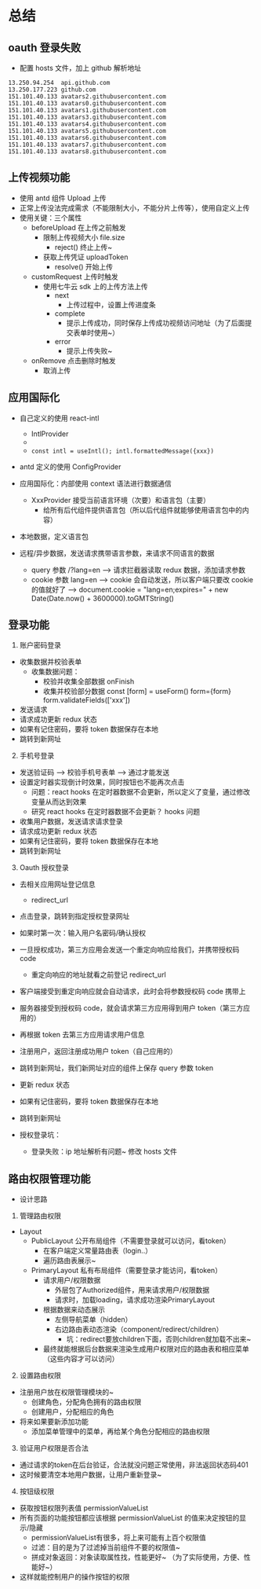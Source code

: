 # 总结

## oauth 登录失败

- 配置 hosts 文件，加上 github 解析地址

```
13.250.94.254  api.github.com
13.250.177.223 github.com
151.101.40.133 avatars2.githubusercontent.com
151.101.40.133 avatars0.githubusercontent.com
151.101.40.133 avatars1.githubusercontent.com
151.101.40.133 avatars3.githubusercontent.com
151.101.40.133 avatars4.githubusercontent.com
151.101.40.133 avatars5.githubusercontent.com
151.101.40.133 avatars6.githubusercontent.com
151.101.40.133 avatars7.githubusercontent.com
151.101.40.133 avatars8.githubusercontent.com
```

## 上传视频功能

- 使用 antd 组件 Upload 上传
- 正常上传没法完成需求（不能限制大小，不能分片上传等），使用自定义上传
- 使用关键：三个属性
  - beforeUpload 在上传之前触发
    - 限制上传视频大小 file.size
      - reject() 终止上传~
    - 获取上传凭证 uploadToken
      - resolve() 开始上传
  - customRequest 上传时触发
    - 使用七牛云 sdk 上的上传方法上传
      - next
        - 上传过程中，设置上传进度条
      - complete
        - 提示上传成功，同时保存上传成功视频访问地址（为了后面提交表单时使用~）
      - error
        - 提示上传失败~
  - onRemove 点击删除时触发
    - 取消上传

## 应用国际化

- 自己定义的使用 react-intl
  - IntlProvider
  - <FormattedMessage />
  - `const intl = useIntl(); intl.formattedMessage({xxx})`
- antd 定义的使用 ConfigProvider

- 应用国际化：内部使用 context 语法进行数据通信

  - XxxProvider 接受当前语言环境（次要）和语言包（主要）
    - 给所有后代组件提供语言包（所以后代组件就能够使用语言包中的内容）

- 本地数据，定义语言包
- 远程/异步数据，发送请求携带语言参数，来请求不同语言的数据
  - query 参数 /?lang=en --> 请求拦截器读取 redux 数据，添加请求参数
  - cookie 参数 lang=en --> cookie 会自动发送，所以客户端只要改 cookie 的值就好了 --> document.cookie = "lang=en;expires=" + new Date(Date.now() + 3600000).toGMTString()

## 登录功能

1. 账户密码登录

- 收集数据并校验表单
  - 收集数据问题：
    - 校验并收集全部数据 onFinish
    - 收集并校验部分数据 const [form] = useForm() form={form} form.validateFields(['xxx'])
- 发送请求
- 请求成功更新 redux 状态
- 如果有记住密码，要将 token 数据保存在本地
- 跳转到新网址

2. 手机号登录

- 发送验证码 --> 校验手机号表单 --> 通过才能发送
- 设置定时器实现倒计时效果，同时按钮也不能再次点击
  - 问题：react hooks 在定时器数据不会更新，所以定义了变量，通过修改变量从而达到效果
  - 研究 react hooks 在定时器数据不会更新？ hooks 问题
- 收集用户数据，发送请求请求登录
- 请求成功更新 redux 状态
- 如果有记住密码，要将 token 数据保存在本地
- 跳转到新网址

3. Oauth 授权登录

- 去相关应用网址登记信息
  - redirect_url
- 点击登录，跳转到指定授权登录网址
- 如果时第一次：输入用户名密码/确认授权
- 一旦授权成功，第三方应用会发送一个重定向响应给我们，并携带授权码 code
  - 重定向响应的地址就看之前登记 redirect_url
- 客户端接受到重定向响应就会自动请求，此时会将参数授权码 code 携带上
- 服务器接受到授权码 code，就会请求第三方应用得到用户 token（第三方应用的）
- 再根据 token 去第三方应用请求用户信息
- 注册用户，返回注册成功用户 token（自己应用的）
- 跳转到新网址，我们新网址对应的组件上保存 query 参数 token
- 更新 redux 状态
- 如果有记住密码，要将 token 数据保存在本地
- 跳转到新网址

- 授权登录坑：
  - 登录失败：ip 地址解析有问题~ 修改 hosts 文件

## 路由权限管理功能
- 设计思路
1. 管理路由权限
- Layout 
  - PublicLayout 公开布局组件（不需要登录就可以访问，看token）
    - 在客户端定义常量路由表（login..）
    - 遍历路由表展示~
  - PrimaryLayout 私有布局组件（需要登录才能访问，看token）
    - 请求用户/权限数据
      - 外层包了Authorized组件，用来请求用户/权限数据
      - 请求时，加载loading，请求成功渲染PrimaryLayout
    - 根据数据来动态展示
      - 左侧导航菜单（hidden）
      - 右边路由表动态渲染（component/redirect/children）
        - 坑：redirect要放children下面，否则children就加载不出来~
    - 最终就能根据后台数据来渲染生成用户权限对应的路由表和相应菜单（这些内容才可以访问）

2. 设置路由权限
- 注册用户放在权限管理模块的~
  - 创建角色，分配角色拥有的路由权限
  - 创建用户，分配相应的角色
- 将来如果要新添加功能
  - 添加菜单管理中的菜单，再给某个角色分配相应的路由权限

3. 验证用户权限是否合法
- 通过请求的token在后台验证，合法就没问题正常使用，非法返回状态码401
- 这时候要清空本地用户数据，让用户重新登录~  

4. 按钮级权限
- 获取按钮权限列表值 permissionValueList
- 所有页面的功能按钮都应该根据 permissionValueList 的值来决定按钮的显示/隐藏
  - permissionValueList有很多，将上来可能有上百个权限值
  - 过滤：目的是为了过滤掉当前组件不要的权限值~
  - 拼成对象返回：对象读取属性找，性能更好~ （为了实际使用，方便、性能好~）
- 这样就能控制用户的操作按钮的权限



